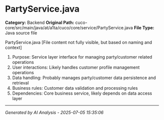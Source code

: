 # PartyService.java

**Category:** Backend
**Original Path:** cuco-core/src/main/java/at/a1ta/cuco/core/service/PartyService.java
**File Type:** Java source file

PartyService.java
[File content not fully visible, but based on naming and context]
1. Purpose: Service layer interface for managing party/customer related operations
2. User interactions: Likely handles customer profile management operations
3. Data handling: Probably manages party/customer data persistence and retrieval
4. Business rules: Customer data validation and processing rules
5. Dependencies: Core business service, likely depends on data access layer

---
*Generated by AI Analysis - 2025-07-05 15:35:06*
